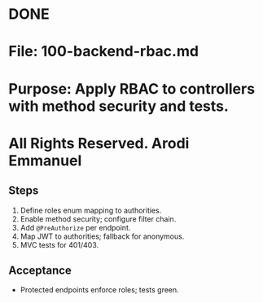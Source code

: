 # DONE

# File: 100-backend-rbac.md

# Purpose: Apply RBAC to controllers with method security and tests.

# All Rights Reserved. Arodi Emmanuel

## Steps

1. Define roles enum mapping to authorities.
2. Enable method security; configure filter chain.
3. Add `@PreAuthorize` per endpoint.
4. Map JWT to authorities; fallback for anonymous.
5. MVC tests for 401/403.

## Acceptance

- Protected endpoints enforce roles; tests green.
